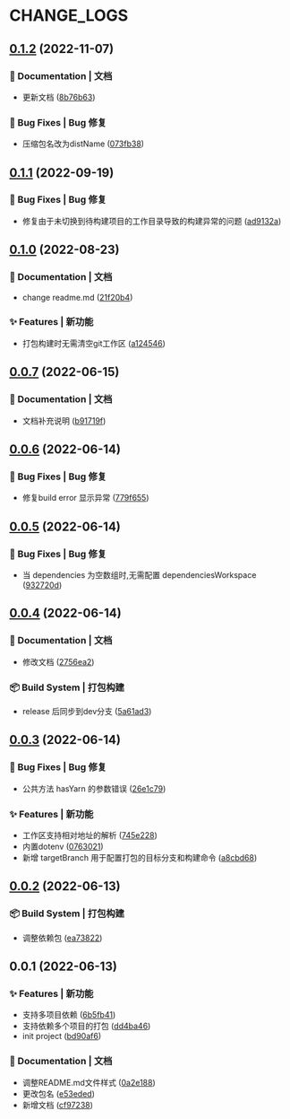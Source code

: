 # CHANGE_LOGS

## [0.1.2](https://github.com/GOGOGOSIR/build-cli/compare/v0.1.1...v0.1.2) (2022-11-07)


### 📝 Documentation | 文档

* 更新文档 ([8b76b63](https://github.com/GOGOGOSIR/build-cli/commit/8b76b63ef047d908c562628f5ec25904af51a0e6))


### 🐛 Bug Fixes | Bug 修复

* 压缩包名改为distName ([073fb38](https://github.com/GOGOGOSIR/build-cli/commit/073fb38b764e527f886d2e0dc84314f93066cf2b))

## [0.1.1](https://github.com/GOGOGOSIR/build-cli/compare/v0.1.0...v0.1.1) (2022-09-19)


### 🐛 Bug Fixes | Bug 修复

* 修复由于未切换到待构建项目的工作目录导致的构建异常的问题 ([ad9132a](https://github.com/GOGOGOSIR/build-cli/commit/ad9132a911c423efc29c4c25af8d5d16816ce12c))

## [0.1.0](https://github.com/GOGOGOSIR/build-cli/compare/v0.0.7...v0.1.0) (2022-08-23)


### 📝 Documentation | 文档

* change readme.md ([21f20b4](https://github.com/GOGOGOSIR/build-cli/commit/21f20b47aef9592b06788913029b84e6db723b34))


### ✨ Features | 新功能

* 打包构建时无需清空git工作区 ([a124546](https://github.com/GOGOGOSIR/build-cli/commit/a124546f738e9402a21d6f99f0c3b97043dbd3e7))

## [0.0.7](https://github.com/GOGOGOSIR/build-cli/compare/v0.0.6...v0.0.7) (2022-06-15)


### 📝 Documentation | 文档

* 文档补充说明 ([b91719f](https://github.com/GOGOGOSIR/build-cli/commit/b91719fb867a207675771b0c4f368c9bdf68c66b))

## [0.0.6](https://github.com/GOGOGOSIR/build-cli/compare/v0.0.5...v0.0.6) (2022-06-14)


### 🐛 Bug Fixes | Bug 修复

* 修复build error 显示异常 ([779f655](https://github.com/GOGOGOSIR/build-cli/commit/779f6550257e2b96cac8d50c26040aec39746e53))

## [0.0.5](https://github.com/GOGOGOSIR/build-cli/compare/v0.0.4...v0.0.5) (2022-06-14)


### 🐛 Bug Fixes | Bug 修复

* 当 dependencies 为空数组时,无需配置 dependenciesWorkspace ([932720d](https://github.com/GOGOGOSIR/build-cli/commit/932720dfe2432b64a8fb54cfdcd67d00daa19b6e))

## [0.0.4](https://github.com/GOGOGOSIR/build-cli/compare/v0.0.3...v0.0.4) (2022-06-14)


### 📝 Documentation | 文档

* 修改文档 ([2756ea2](https://github.com/GOGOGOSIR/build-cli/commit/2756ea29147f4ff1cc6e57d4eeb1779873a16af8))


### 📦‍ Build System | 打包构建

* release 后同步到dev分支 ([5a61ad3](https://github.com/GOGOGOSIR/build-cli/commit/5a61ad3e4f33a0911610ba7c1ace36dedea2f68a))

## [0.0.3](https://github.com/GOGOGOSIR/build-cli/compare/v0.0.2...v0.0.3) (2022-06-14)


### 🐛 Bug Fixes | Bug 修复

* 公共方法 hasYarn 的参数错误 ([26e1c79](https://github.com/GOGOGOSIR/build-cli/commit/26e1c79b8e60cc1111399d3381a90b2a9f759a91))


### ✨ Features | 新功能

* 工作区支持相对地址的解析 ([745e228](https://github.com/GOGOGOSIR/build-cli/commit/745e228e90758f64efaab18dfb2a526880bc2548))
* 内置dotenv ([0763021](https://github.com/GOGOGOSIR/build-cli/commit/0763021d6bce3703317581c1eb7d45828e084e55))
* 新增 targetBranch 用于配置打包的目标分支和构建命令 ([a8cbd68](https://github.com/GOGOGOSIR/build-cli/commit/a8cbd68d06c934292ec1eb28e3225539cd9b2cc4))

## [0.0.2](https://github.com/GOGOGOSIR/build-cli/compare/v0.0.1...v0.0.2) (2022-06-13)


### 📦‍ Build System | 打包构建

* 调整依赖包 ([ea73822](https://github.com/GOGOGOSIR/build-cli/commit/ea738228f1a9ebb2d1e223964eee56fd88b5122d))

## 0.0.1 (2022-06-13)


### ✨ Features | 新功能

* 支持多项目依赖 ([6b5fb41](https://github.com/GOGOGOSIR/build-cli/commit/6b5fb41472e261384beb9afd3371019cb728893a))
* 支持依赖多个项目的打包 ([dd4ba46](https://github.com/GOGOGOSIR/build-cli/commit/dd4ba4652a580e6004b872ae93feca9e12d80ec4))
* init project ([bd90af6](https://github.com/GOGOGOSIR/build-cli/commit/bd90af6de788db87c3fc9a2783413ddeb14712d7))


### 📝 Documentation | 文档

* 调整README.md文件样式 ([0a2e188](https://github.com/GOGOGOSIR/build-cli/commit/0a2e1880bace547a23d514913f1da8e7932929aa))
* 更改包名 ([e53eded](https://github.com/GOGOGOSIR/build-cli/commit/e53ededa2ab790d7fd7a77d7af085b80ab29532d))
* 新增文档 ([cf97238](https://github.com/GOGOGOSIR/build-cli/commit/cf97238678fd47064dca2f6941b7f74873424285))